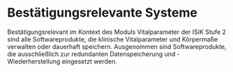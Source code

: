 # Bestätigungsrelevante Systeme

Bestätigungsrelevant im Kontext des Moduls Vitalparameter der ISiK Stufe 2 sind alle Softwareprodukte, die klinische Vitalparameter und Körpermaße verwalten oder dauerhaft speichern. Ausgenommen sind Softwareprodukte, die ausschließlich zur redundanten Datenspeicherung und -Wiederherstellung eingesetzt werden.